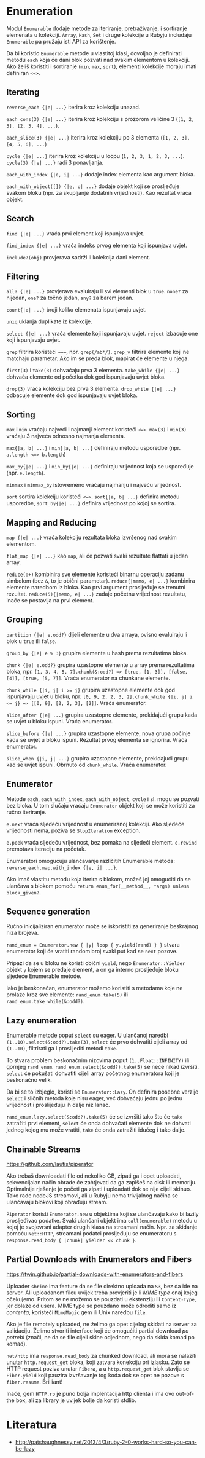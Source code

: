 # Enumeration

Modul `Enumerable` dodaje metode za iteriranje, pretraživanje, i sortiranje elemenata u kolekciji. `Array`, `Hash`, `Set` i druge kolekcije u Rubyju includaju `Enumerable` pa pružaju isti API za korištenje.

Da bi koristio `Enumerable` metode u vlastitoj klasi, dovoljno je definirati metodu `each` koja će dani blok pozvati nad svakim elementom u kolekciji. Ako želiš koristiti i sortiranje (`min`, `max`, `sort`), elementi kolekcije moraju imati definiran `<=>`.

## Iterating

`reverse_each {|e| ...}` iterira kroz kolekciju unazad.

`each_cons(3) {|e| ...}` iterira kroz kolekciju s prozorom veličine 3 (`[1, 2, 3], [2, 3, 4], ...`).

`each_slice(3) {|e| ...}` iterira kroz kolekciju po 3 elementa (`[1, 2, 3], [4, 5, 6], ...`)

`cycle {|e| ...}` iterira kroz kolekciju u loopu (`1, 2, 3, 1, 2, 3, ...`).
`cycle(3) {|e| ...}` radi 3 ponavljanja.

`each_with_index {|e, i| ...}` dodaje index elementa kao argument bloka.

`each_with_object([]) {|e, o| ...}` dodaje objekt koji se prosljeđuje svakom bloku (npr. za skupljanje dodatnih vrijednosti). Kao rezultat vraća objekt.

## Search

`find {|e| ...}` vraća prvi element koji ispunjava uvjet.

`find_index {|e| ...}` vraća indeks prvog elementa koji ispunjava uvjet.

`include?(obj)` provjerava sadrži li kolekcija dani element.

## Filtering

`all? {|e| ...}` provjerava evaluiraju li svi elementi blok u `true`. `none?` za nijedan, `one?` za točno jedan, `any?` za barem jedan.

`count{|e| ...}` broji koliko elemenata ispunjavaju uvjet.

`uniq` uklanja duplikate iz kolekcije.

`select {|e| ...}` vraća elemente koji ispunjavaju uvjet. `reject` izbacuje one koji ispunjavaju uvjet.

`grep` filtrira koristeći `===`, npr. `grep(/ab*/)`. `grep_v` filtrira elemente koji ne matchaju parametar. Ako im se preda blok, mapirat će elemente u njega.

`first(3)` i `take(3)` dohvaćaju prva 3 elementa. `take_while {|e| ...}` dohvaća elemente od početka dok god ispunjavaju uvjet bloka.

`drop(3)` vraća kolekciju bez prva 3 elementa. `drop_while {|e| ...}` odbacuje elemente dok god ispunjavaju uvjet bloka.

## Sorting

`max` i `min` vraćaju najveći i najmanji element koristeći `<=>`.
`max(3)` i `min(3)` vraćaju 3 najveća odnosno najmanja elementa.

`max{|a, b| ...}` i `min{|a, b| ...}` definiraju metodu usporedbe (npr. `a.length <=> b.length`)

`max_by{|e| ...}` i `min_by{|e| ...}` definiraju vrijednost koja se uspoređuje (npr. `e.length`).

`minmax` i `minmax_by` istovremeno vraćaju najmanju i najveću vrijednost.

`sort` sortira kolekciju koristeći `<=>`. `sort{|a, b| ...}` definira metodu usporedbe, `sort_by{|e| ...}` definira vrijednost po kojoj se sortira.

## Mapping and Reducing

`map {|e| ...}` vraća kolekciju rezultata bloka izvršenog nad svakim elementom.

`flat_map {|e| ...}` kao `map`, ali će pozvati svaki rezultate flattati u jedan array.

`reduce(:+)` kombinira sve elemente koristeći binarnu operaciju zadanu simbolom (bez `&`, to je obični parametar).
`reduce{|memo, e| ...}` kombinira elemente naredbom iz bloka. Kao prvi argument prosljeđuje se trenutni rezultat.
`reduce(5){|memo, e| ...}` zadaje početnu vrijednost rezultatu, inače se  postavlja na prvi element.

## Grouping

`partition {|e| e.odd?}` dijeli elemente u dva arraya, ovisno evaluiraju li blok u `true` ili `false`.

`group_by {|e| e % 3}` grupira elemente u hash prema rezultatima bloka.

`chunk {|e| e.odd?}` grupira uzastopne elemente u array prema rezultatima bloka, npr. `[1, 3, 4, 5, 7].chunk(&:odd?) => [true, [1, 3]], [false, [4]], [true, [5, 7]]`. Vraća enumerator na chunkane elemente.

`chunk_while {|i, j| i >= j}` grupira uzastopne elemente dok god ispunjavaju uvjet u bloku, npr. `[0, 9, 2, 2, 3, 2].chunk_while {|i, j| i <= j} => [[0, 9], [2, 2, 3], [2]]`. Vraća enumerator.

`slice_after {|e| ...}` grupira uzastopne elemente, prekidajući grupu kada se uvjet u bloku ispuni. Vraća enumerator.

`slice_before {|e| ...}` grupira uzastopne elemente, nova grupa počinje kada se uvjet u bloku ispuni. Rezultat prvog elementa se ignorira. Vraća enumerator.

`slice_when {|i, j| ...}` grupira uzastopne elemente, prekidajući grupu kad se uvjet ispuni. Obrnuto od `chunk_while`. Vraća enumerator.

## Enumerator

Metode `each`, `each_with_index`, `each_with_object`, `cycle` i sl. mogu se pozvati bez bloka. U tom slučaju vraćaju `Enumerator` objekt koji se može koristiti za ručno iteriranje.

`e.next` vraća sljedeću vrijednost u enumeriranoj kolekciji. Ako sljedeće vrijednosti nema, poziva se `StopIteration` exception.

`e.peek` vraća sljedeću vrijednost, bez pomaka na sljedeći element.
`e.rewind` premotava iteraciju na početak.

Enumeratori omogućuju ulančavanje različitih Enumerable metoda: `reverse_each.map.with_index {|e, i| ...}`.

Ako imaš vlastitu metodu koja iterira s blokom, možeš joj omogućiti da se ulančava s blokom pomoću `return enum_for(__method__, *args) unless block_given?`.

## Sequence generation

Ručno inicijaliziran enumerator može se iskoristiti za generiranje beskrajnog niza brojeva.

`rand_enum = Enumerator.new { |y| loop { y.yield(rand) } }` stvara enumerator koji će vratiti random broj svaki put kad se `next` pozove.

Pripazi da se u bloku ne koristi obični `yield`, nego `Enumerator::Yielder` objekt `y` kojem se predaje element, a on ga interno prosljeđuje bloku sljedeće Enumerable metode.

Iako je beskonačan, enumerator možemo koristiti s metodama koje ne prolaze kroz sve elemente: `rand_enum.take(5)` ili `rand_enum.take_while(&:odd?)`.

## Lazy enumeration

Enumerable metode poput `select` su eager. U ulančanoj naredbi
`(1..10).select(&:odd?).take(3)`, `select` će prvo dohvatiti cijeli array od `(1..10)`, filtrirati ga i proslijediti metodi `take`.

To stvara problem beskonačnim nizovima poput `(1..Float::INFINITY)` ili gornjeg `rand_enum`. `rand_enum.select(&:odd?).take(5)` se neće nikad izvršiti. `select` će pokušati dohvatiti cijeli array početnog enumeratora koji je beskonačno velik.

Da bi se to izbjeglo, koristi se `Enumerator::Lazy`. On definira posebne verzije `select` i sličnih metoda koje nisu eager, već dohvaćaju jednu po jednu vrijednost i proslijeđuju ih dalje niz lanac.

`rand_enum.lazy.select(&:odd?).take(5)` će se izvršiti tako što će `take` zatražiti prvi element, `select` će onda dohvaćati elemente dok ne dohvati jednog kojeg mu može vratiti, `take` će onda zatražiti idućeg i tako dalje.

## Chainable Streams

https://github.com/lautis/piperator

Ako trebaš downloadati file od nekoliko GB, zipati ga i opet uploadati, sekvencijalan način obrade će zahtjevati da ga zapišeš na disk ili memoriju. Optimalnije rješenje je početi ga zipati i uploadati dok se nije cijeli skinuo. Tako rade nodeJS streamovi, ali u Rubyju nema trivijalnog načina se ulančavaju blokovi koji obrađuju stream.

`Piperator` koristi `Enumerator.new` u objektima koji se ulančavaju kako bi lazily prosljeđivao podatke. Svaki ulančani objekt ima `call(enumerable)` metodu u kojoj je svojevrsni adapter drugih klasa na streamani način. Npr. za skidanje pomoću `Net::HTTP`, streamani podatci prosljeđuju se enumeratoru s `response.read_body { |chunk| yielder << chunk }`.

## Partial Downloads with Enumerators and Fibers

https://twin.github.io/partial-downloads-with-enumerators-and-fibers

Uploader `shrine` ima feature da se file direktno uploada na `S3`, bez da ide na server. Ali uploadanom fileu uvijek treba provjeriti je li *MIME type* onaj kojeg očekujemo. Pritom se ne možemo se pouzdati u ekstenziju ili `Content-Type`, jer dolaze od usera. MIME type se pouzdano može odrediti samo iz *contenta*, koristeći `MimeMagic` gem ili Unix naredbu `file`.

Ako je file remotely uploaded, ne želimo ga opet cijelog skidati na server za validaciju. Želimo stvoriti interface koji će omogućiti partial download *po potrebi* (znači, ne da se file cijeli skine odjednom, nego da skida komad po komad).

`net/http` ima `response.read_body` za chunked download, ali mora se nalaziti unutar `http.request_get` bloka, koji zatvara konekciju pri izlasku. Zato se HTTP request poziva unutar `Fiber`a, a u `http.request_get` blok stavlja se `Fiber.yield` koji pauzira izvršavanje tog koda dok se opet ne pozove s `fiber.resume`. Brilliant!

Inače, gem `HTTP.rb` je puno bolja implentacija http clienta i ima ovo out-of-the box, ali za library je uvijek bolje da koristi stdlib.

# Literatura

* http://patshaughnessy.net/2013/4/3/ruby-2-0-works-hard-so-you-can-be-lazy
